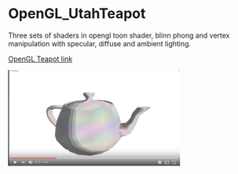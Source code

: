 # OpenGL_UtahTeapot
Three sets of shaders in opengl toon shader, blinn phong and vertex manipulation with specular, diffuse and ambient lighting.


[OpenGL Teapot link](https://www.youtube.com/watch?v=tdKzCTCurDk)

<img src="/teapot.JPG" width="350" />

